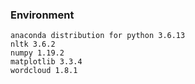 ### Environment
```shell
anaconda distribution for python 3.6.13
nltk 3.6.2
numpy 1.19.2
matplotlib 3.3.4
wordcloud 1.8.1
```